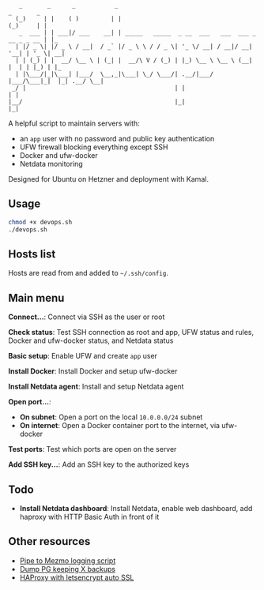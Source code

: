 ```
   _       _      _           _                                           _       _
  (_)     | |    ( )         | |                                         (_)     | |
   _  ___ | | ___|/ ___    __| | _____   _____  _ __  ___   ___  ___ _ __ _ _ __ | |_
  | |/ _ \| |/ _ \ / __|  / _` |/ _ \ \ / / _ \| '_ \/ __| / __|/ __| '__| | '_ \| __|
  | | (_) | |  __/ \__ \ | (_| |  __/\ V / (_) | |_) \__ \ \__ \ (__| |  | | |_) | |_
  | |\___/|_|\___| |___/  \__,_|\___| \_/ \___/| .__/|___/ |___/\___|_|  |_| .__/ \__|
 _/ |                                          | |                         | |
|__/                                           |_|                         |_|
```

A helpful script to maintain servers with:

- an `app` user with no password and public key authentication
- UFW firewall blocking everything except SSH
- Docker and ufw-docker
- Netdata monitoring

Designed for Ubuntu on Hetzner and deployment with Kamal.

## Usage

```bash
chmod +x devops.sh
./devops.sh
```

## Hosts list

Hosts are read from and added to `~/.ssh/config`.

## Main menu

**Connect...**: Connect via SSH as the user or root

**Check status**: Test SSH connection as root and app, UFW status and rules, Docker and ufw-docker status, and Netdata status

**Basic setup**: Enable UFW and create `app` user

**Install Docker**: Install Docker and setup ufw-docker

**Install Netdata agent**: Install and setup Netdata agent

**Open port...**:

- **On subnet**: Open a port on the local `10.0.0.0/24` subnet
- **On internet**: Open a Docker container port to the internet, via ufw-docker

**Test ports**: Test which ports are open on the server

**Add SSH key...**: Add an SSH key to the authorized keys

## Todo

- **Install Netdata dashboard**: Install Netdata, enable web dashboard, add haproxy with HTTP Basic Auth in front of it

## Other resources

- [Pipe to Mezmo logging script](pipe_to_mezmo/README.md)
- [Dump PG keeping X backups](pg_backup/README.md)
- [HAProxy with letsencrypt auto SSL](haproxy_ssl/README.md)
